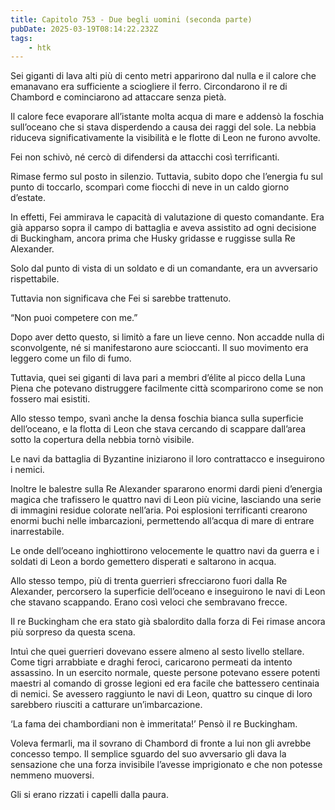 ```yaml
---
title: Capitolo 753 - Due begli uomini (seconda parte)
pubDate: 2025-03-19T08:14:22.232Z
tags:
    - htk
---
```



Sei giganti di lava alti più di cento metri apparirono dal nulla e il calore che emanavano era sufficiente a sciogliere il ferro. Circondarono il re di Chambord e cominciarono ad attaccare senza pietà.


Il calore fece evaporare all’istante molta acqua di mare e addensò la foschia sull’oceano che si stava disperdendo a causa dei raggi del sole. La nebbia riduceva significativamente la visibilità e le flotte di Leon ne furono avvolte.


Fei non schivò, né cercò di difendersi da attacchi così terrificanti.


Rimase fermo sul posto in silenzio. Tuttavia, subito dopo che l’energia fu sul punto di toccarlo, scomparì come fiocchi di neve in un caldo giorno d’estate.


In effetti, Fei ammirava le capacità di valutazione di questo comandante. Era già apparso sopra il campo di battaglia e aveva assistito ad ogni decisione di Buckingham, ancora prima che Husky gridasse e ruggisse sulla Re Alexander.


Solo dal punto di vista di un soldato e di un comandante, era un avversario rispettabile.


Tuttavia non significava che Fei si sarebbe trattenuto.

“Non puoi competere con me.”


Dopo aver detto questo, si limitò a fare un lieve cenno. Non accadde nulla di sconvolgente, né si manifestarono aure scioccanti. Il suo movimento era leggero come un filo di fumo.


Tuttavia, quei sei giganti di lava pari a membri d’élite al picco della Luna Piena che potevano distruggere facilmente città scomparirono come se non fossero mai esistiti.


Allo stesso tempo, svanì anche la densa foschia bianca sulla superficie dell’oceano, e la flotta di Leon che stava cercando di scappare dall’area sotto la copertura della nebbia tornò visibile.


Le navi da battaglia di Byzantine iniziarono il loro contrattacco e inseguirono i nemici.


Inoltre le balestre sulla Re Alexander spararono enormi dardi pieni d’energia magica che trafissero le quattro navi di Leon più vicine, lasciando una serie di immagini residue colorate nell’aria. Poi esplosioni terrificanti crearono enormi buchi nelle imbarcazioni, permettendo all’acqua di mare di entrare inarrestabile.


Le onde dell’oceano inghiottirono velocemente le quattro navi da guerra e i soldati di Leon a bordo gemettero disperati e saltarono in acqua.


Allo stesso tempo, più di trenta guerrieri sfrecciarono fuori dalla Re Alexander, percorsero la superficie dell’oceano e inseguirono le navi di Leon che stavano scappando. Erano così veloci che sembravano frecce.


Il re Buckingham che era stato già sbalordito dalla forza di Fei rimase ancora più sorpreso da questa scena.


Intuì che quei guerrieri dovevano essere almeno al sesto livello stellare. Come tigri arrabbiate e draghi feroci, caricarono permeati da intento assassino. In un esercito normale, queste persone potevano essere potenti maestri al comando di grosse legioni ed era facile che battessero centinaia di nemici. Se avessero raggiunto le navi di Leon, quattro su cinque di loro sarebbero riusciti a catturare un’imbarcazione.

‘La fama dei chambordiani non è immeritata!’ Pensò il re Buckingham.


Voleva fermarli, ma il sovrano di Chambord di fronte a lui non gli avrebbe concesso tempo. Il semplice sguardo del suo avversario gli dava la sensazione che una forza invisibile l’avesse imprigionato e che non potesse nemmeno muoversi.


Gli si erano rizzati i capelli dalla paura.

